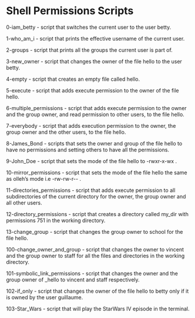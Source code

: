 # Shell Permissions Scripts

0-iam_betty - script that switches the current user to the user betty.

1-who_am_i - script that prints the effective username of the current user.

2-groups - script that prints all the groups the current user is part of.

3-new_owner - script that changes the owner of the file hello to the user betty.

4-empty - script that creates an empty file called hello.

5-execute - script that adds execute permission to the owner of the file hello.

6-multiple_permissions - script that adds execute permission to the owner and the group owner, and read permission to other users, to the file hello.

7-everybody - script that adds execution permission to the owner, the group owner and the other users, to the file hello.

8-James_Bond - scripts that sets the owner and group of the file hello to have no permissions and setting others to have all the permissions.

9-John_Doe - script that sets the mode of the file hello to -rwxr-x-wx .

10-mirror_permissions - script that sets the mode of the file hello the same as olleh’s mode i.e -rw-rw-r-- .

11-directories_permissions - script that adds execute permission to all subdirectories of the current directory for the owner, the group owner and all other users.

12-directory_permissions - script that creates a directory called my_dir with permissions 751 in the working directory.

13-change_group - script that changes the group owner to school for the file hello.

100-change_owner_and_group - script that changes the owner to vincent and the group owner to staff for all the files and directories in the working directory.

101-symbolic_link_permissions -  script that changes the owner and the group owner of _hello to vincent and staff respectively.

102-if_only - script that changes the owner of the file hello to betty only if it is owned by the user guillaume.

103-Star_Wars - script that will play the StarWars IV episode in the terminal.
